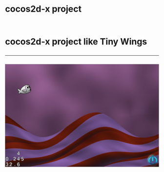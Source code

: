 <h1>cocos2d-x project<h1>
<br>
  <div>cocos2d-x project like Tiny Wings</div>
    <hr>
<img src="Screenshot.png" align="center">
